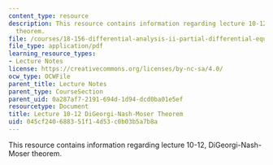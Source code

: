 ```yaml
---
content_type: resource
description: This resource contains information regarding lecture 10-12, DiGeorgi-Nash-Moser
  theorem.
file: /courses/18-156-differential-analysis-ii-partial-differential-equations-and-fourier-analysis-spring-2016/045cf240688351f14d53c0b03b5a7b8a_MIT18_156S16_lec10-12.pdf
file_type: application/pdf
learning_resource_types:
- Lecture Notes
license: https://creativecommons.org/licenses/by-nc-sa/4.0/
ocw_type: OCWFile
parent_title: Lecture Notes
parent_type: CourseSection
parent_uid: 0a287af7-2191-694d-1d94-dcd0ba01e5ef
resourcetype: Document
title: Lecture 10-12 DiGeorgi-Nash-Moser Theorem
uid: 045cf240-6883-51f1-4d53-c0b03b5a7b8a
---
```

This resource contains information regarding lecture 10-12, DiGeorgi-Nash-Moser theorem.